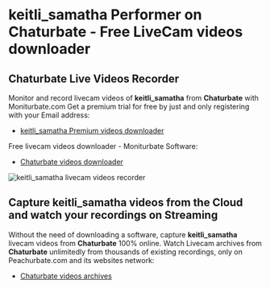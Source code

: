 # keitli_samatha Performer on Chaturbate - Free LiveCam videos downloader

## Chaturbate Live Videos Recorder

Monitor and record livecam videos of **keitli_samatha** from **Chaturbate** with Moniturbate.com
Get a premium trial for free by just and only registering with your Email address:
* [keitli_samatha Premium videos downloader](https://moniturbate.com/request-demo-licence-key.html)

Free livecam videos downloader - Moniturbate Software:
* [Chaturbate videos downloader](https://moniturbate.com/moniturbate-download-software.html)

![keitli_samatha livecam videos recorder](https://peachurnet.com/templates/moniturbate-software.png)


## Capture keitli_samatha videos from the Cloud and watch your recordings on Streaming

Without the need of downloading a software, capture **keitli_samatha** livecam videos from **Chaturbate** 100% online.
Watch Livecam archives from **Chaturbate** unlimitedly from thousands of existing recordings, only on Peachurbate.com and its websites network:
* [Chaturbate videos archives](https://peachurnet.com/)